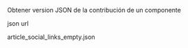 
Obtener version JSON de la contribución de un componente

json url

article_social_links_empty.json